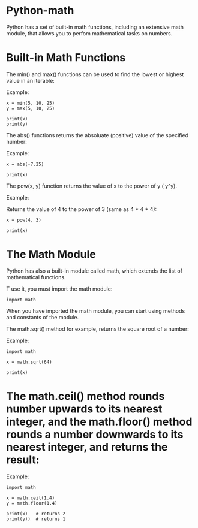 # Python-math
Python has a set of built-in math functions, including an extensive math module, that allows you to perfom mathematical tasks on numbers.

# Built-in Math Functions
The min() and max() functions can be used to find the lowest or highest value in an iterable:

Example:

    x = min(5, 10, 25)
    y = max(5, 10, 25)

    print(x)
    print(y)


The abs() functions returns the absoluate (positive) value of the specified number:

Example:

    x = abs(-7.25)

    print(x)


The pow(x, y) function returns the value of x to the power of y ( y^y).

Example:

Returns the value of 4 to the power of 3 (same as 4 * 4 * 4):

    x = pow(4, 3)

    print(x)

# The Math Module
Python has also a built-in module called math, which extends the list of mathematical functions.

T use it, you must import the math module:

    import math

When you have imported the math module, you can start using methods and constants of the module. 

The math.sqrt() method for example, returns the square root of a number:

Example:

    import math

    x = math.sqrt(64)

    print(x)

# The math.ceil() method rounds  number upwards to its nearest integer, and the math.floor() method rounds a number downwards to its nearest integer, and returns the result:

Example:

    import math

    x = math.ceil(1.4)
    y = math.floor(1.4)

    print(x)   # returns 2
    print(y))  # returns 1





